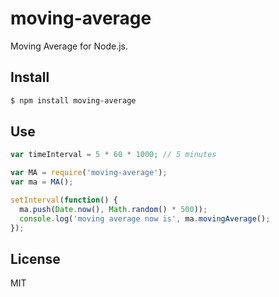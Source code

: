 # moving-average

Moving Average for Node.js.

## Install

```bash
$ npm install moving-average
```

## Use

```javascript
var timeInterval = 5 * 60 * 1000; // 5 minutes

var MA = require('moving-average');
var ma = MA();

setInterval(function() {
  ma.push(Date.now(), Math.random() * 500));
  console.log('moving average now is', ma.movingAverage();
});
```

## License

MIT